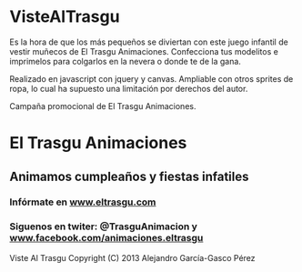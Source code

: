 VisteAlTrasgu
=============



Es la hora de que los más pequeños se diviertan con este juego infantil de vestir muñecos de El Trasgu Animaciones.
Confecciona tus modelitos e imprimelos para colgarlos en la nevera o donde te de la gana. 

Realizado en javascript con jquery y canvas. Ampliable con otros sprites de ropa, lo cual ha supuesto una limitación 
por derechos del autor.


Campaña promocional de El Trasgu Animaciones. 

# El Trasgu Animaciones
## Animamos cumpleaños y fiestas infatiles
### Infórmate en  www.eltrasgu.com
### Siguenos en twiter: @TrasguAnimacion y www.facebook.com/animaciones.eltrasgu 





Viste Al Trasgu
Copyright (C) 2013  Alejandro García-Gasco Pérez
      
